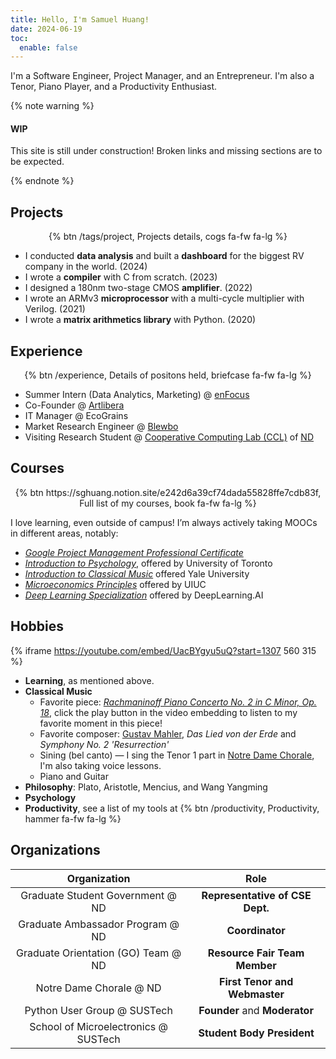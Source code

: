 ```yaml
---
title: Hello, I'm Samuel Huang!
date: 2024-06-19
toc:
  enable: false
---
```


I'm a Software Engineer, Project Manager, and an Entrepreneur. I'm also a Tenor,
Piano Player, and a Productivity Enthusiast.

{% note warning %}

#### WIP

This site is still under construction! Broken links and missing sections are to
be expected.

{% endnote %}

## Projects

<p style="text-align: center"> {% btn
/tags/project, Projects details, cogs fa-fw fa-lg
%} </p>

- I conducted **data analysis** and built a **dashboard** for the biggest RV
  company in the world. (2024)
- I wrote a **compiler** with C from scratch. (2023)
- I designed a 180nm two-stage CMOS **amplifier**. (2022)
- I wrote an ARMv3 **microprocessor** with a multi-cycle multiplier with
  Verilog. (2021)
- I wrote a **matrix arithmetics library** with Python. (2020)

## Experience

<p style="text-align: center"> {% btn
/experience, Details of positons held, briefcase fa-fw fa-lg
%} </p>

- Summer Intern (Data Analytics, Marketing) @ [enFocus](https://en-focus.org)
- Co-Founder @ [Artlibera](https://artlibera.com)
- IT Manager @ EcoGrains
- Market Research Engineer @ [Blewbo](https://blewbo.com)
- Visiting Research Student @ [Cooperative Computing Lab (CCL)](
  http://ccl.cse.nd.edu) of [ND](https://nd.edu)

## Courses

<p style="text-align: center"> {% btn
https://sghuang.notion.site/e242d6a39cf74dada55828ffe7cdb83f,
Full list of my courses, book fa-fw fa-lg
%} </p>

I love learning, even outside of campus! I’m always actively taking MOOCs in
different areas, notably:

- [_Google Project Management Professional Certificate_](
  https://coursera.org/account/accomplishments/specialization/ZTLM59675UE9)
- [_Introduction to Psychology_](
  https://coursera.org/account/accomplishments/verify/4YUC5XWP8UUX),
  offered by University of Toronto
- [_Introduction to Classical Music_](
  https://coursera.org/account/accomplishments/verify/4VGPFWD63CG6)
  offered Yale University
- [_Microeconomics Principles_](
  https://coursera.org/account/accomplishments/verify/TER6LZVQ7P53)
  offered by UIUC
- [_Deep Learning Specialization_](
  https://coursera.org/account/accomplishments/specialization/73NGAXQ34888)
  offered by DeepLearning.AI

## Hobbies

{% iframe https://youtube.com/embed/UacBYgyu5uQ?start=1307 560 315 %}

- **Learning**, as mentioned above.
- **Classical Music**
  - Favorite piece: [_Rachmaninoff Piano Concerto No. 2 in C Minor, Op. 18_](https://youtube.com/playlist?list=PLr0MsaDpKsY8TXd4j4ki_ARkKVJiNm-Cd&si=X7bTxw9PgI8iwuGh),
    click the play button in the video embedding to listen to my favorite moment
    in this piece!
  - Favorite composer: [Gustav Mahler](https://mahlerfoundation.org), _Das Lied
    von der Erde_ and _Symphony No. 2 'Resurrection'_
  - Sining (bel canto) — I sing the Tenor 1 part in [Notre Dame
    Chorale](https://chorale.nd.edu), I'm also taking voice lessons.
  - Piano and Guitar
- **Philosophy**: Plato, Aristotle, Mencius, and Wang Yangming
- **Psychology**
- **Productivity**, see a list of my tools at {% btn /productivity,
  Productivity, hammer fa-fw fa-lg %}

## Organizations

|             Organization             |              Role               |
| :----------------------------------: | :-----------------------------: |
|   Graduate Student Government @ ND   | **Representative of CSE Dept.** |
|   Graduate Ambassador Program @ ND   |         **Coordinator**         |
| Graduate Orientation (GO) Team @ ND  |  **Resource Fair Team Member**  |
|       Notre Dame Chorale @ ND        |  **First Tenor and Webmaster**  |
|     Python User Group @ SUSTech      |  **Founder** and **Moderator**  |
| School of Microelectronics @ SUSTech |   **Student Body President**    |
